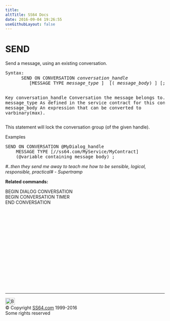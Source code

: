 ```yaml
---
title:
altTitle: SS64 Docs
date: 2016-09-04 19:26:55
useGithubLayout: false
---
```

<!-- #BeginLibraryItem "/Library/head_sql.lbi" --><!-- #EndLibraryItem --><h1>SEND</h1>
<p>Send a message, using an existing conversation.</p>
<pre>Syntax:
      SEND ON CONVERSATION <i>conversation_handle</i>
         [MESSAGE TYPE <i>message_type</i> ]  [( <i>message_body</i>) ] [;]

Key
   conversation_handle  Conversation the message belongs to.
   message_type         As defined in the service contract for this conversation.
   message_body         An expression that can be converted to varbinary(max).</pre>
<p>    This statement will lock the conversation group (of the given handle).</p>
<p>Examples</p>
<pre>SEND ON CONVERSATION @MyDialog_handle<br>    MESSAGE TYPE [//ss64.com/MyService/MyContract]<br>    (@variable_containing_message_body) ;</pre>
<p class="quote"><i>#..then they send me away to teach me how to be sensible,
logical, responsible, practical# - Supertramp </i></p>
<p><b>Related commands:</b></p>
<p>  BEGIN DIALOG CONVERSATION<br>
  BEGIN CONVERSATION TIMER<br>
END CONVERSATION</p><!-- #BeginLibraryItem "/Library/foot_sql.lbi" --><p>
<!-- ss64-sql -->
<ins class="adsbygoogle" style="display:inline-block;width:300px;height:250px" data-ad-client="ca-pub-6140977852749469" data-ad-slot="6953563613"></ins>
<script>
(adsbygoogle = window.adsbygoogle || []).push({});
</script></p>
<hr>
<div id="bl" class="footer"><a href="send.html#"><img src="../images/top.png" width="30" height="22" alt="Back to the Top"></a></div>
<div id="br" class="footer, tagline">© Copyright <a href="../index.html">SS64.com</a> 1999-2016<br>
Some rights reserved</div><!-- #EndLibraryItem -->

